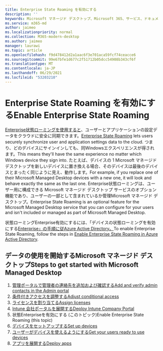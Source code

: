 ```yaml
---
title: Enterprise State Roaming を有効にする
description: ''
keywords: Microsoft マネージド デスクトップ、Microsoft 365、サービス、ドキュメント
ms.service: m365-md
author: jaimeo
ms.localizationpriority: normal
ms.collection: M365-modern-desktop
ms.author: jaimeo
manager: laurawi
ms.topic: article
ms.openlocfilehash: f9d478412d2a1aac6f3e701aca59fcf74ceacce6
ms.sourcegitcommit: 99e67bfe1d677c2f51712b05dcc54908b343cf6f
ms.translationtype: MT
ms.contentlocale: ja-JP
ms.lasthandoff: 06/29/2021
ms.locfileid: "53203210"
---
```

# <a name="enable-enterprise-state-roaming"></a><span data-ttu-id="44008-103">Enterprise State Roaming を有効にする</span><span class="sxs-lookup"><span data-stu-id="44008-103">Enable Enterprise State Roaming</span></span>

<span data-ttu-id="44008-104">[Enterprise状態ローミングを使用すると](/azure/active-directory/devices/enterprise-state-roaming-overview)、ユーザーとアプリケーションの設定データをクラウドに安全に同期できます。</span><span class="sxs-lookup"><span data-stu-id="44008-104">[Enterprise State Roaming](/azure/active-directory/devices/enterprise-state-roaming-overview) lets users securely synchronize user and application settings data to the cloud.</span></span> <span data-ttu-id="44008-105">つまり、どのデバイスにサインインしても、同Windowsエクスペリエンスが得されます。</span><span class="sxs-lookup"><span data-stu-id="44008-105">This means they'll have the same experience no matter which Windows device they sign into.</span></span> <span data-ttu-id="44008-106">たとえば、デバイスの 1 Microsoft マネージド デスクトップを新しいデバイスに置き換える場合、そのデバイスは最後のデバイスとまったく同じように見え、動作します。</span><span class="sxs-lookup"><span data-stu-id="44008-106">For example, if you replace one of their Microsoft Managed Desktop devices with a new one, it will look and behave exactly the same as the last one.</span></span> <span data-ttu-id="44008-107">Enterprise状態ローミングは、ユーザー用に構成できる Microsoft マネージド デスクトップ サービスのオプション機能であり、ユーザーの一部として含まれているか管理Microsoft マネージド デスクトップ。</span><span class="sxs-lookup"><span data-stu-id="44008-107">Enterprise State Roaming is an optional feature for the Microsoft Managed Desktop service that you can configure for your users and isn't included or managed as part of Microsoft Managed Desktop.</span></span>

<span data-ttu-id="44008-108">状態ローミングEnterprise有効にするには、「デバイスの状態ローミングを有効にする[Enterprise」の手順に従Azure Active Directory。](/azure/active-directory/devices/enterprise-state-roaming-enable)</span><span class="sxs-lookup"><span data-stu-id="44008-108">To enable Enterprise State Roaming, follow the steps in [Enable Enterprise State Roaming in Azure Active Directory](/azure/active-directory/devices/enterprise-state-roaming-enable).</span></span>

## <a name="steps-to-get-started-with-microsoft-managed-desktop"></a><span data-ttu-id="44008-109">データの使用を開始するMicrosoft マネージド デスクトップ</span><span class="sxs-lookup"><span data-stu-id="44008-109">Steps to get started with Microsoft Managed Desktop</span></span>

1. [<span data-ttu-id="44008-110">管理ポータルで管理者の連絡先を追加および確認する</span><span class="sxs-lookup"><span data-stu-id="44008-110">Add and verify admin contacts in the Admin portal</span></span>](add-admin-contacts.md)
2. [<span data-ttu-id="44008-111">条件付きアクセスを調整する</span><span class="sxs-lookup"><span data-stu-id="44008-111">Adjust conditional access</span></span>](conditional-access.md)
3. [<span data-ttu-id="44008-112">ライセンスを割り当てる</span><span class="sxs-lookup"><span data-stu-id="44008-112">Assign licenses</span></span>](assign-licenses.md)
4. [<span data-ttu-id="44008-113">Intune 会社ポータルを展開する</span><span class="sxs-lookup"><span data-stu-id="44008-113">Deploy Intune Company Portal</span></span>](company-portal.md)
5. <span data-ttu-id="44008-114">状態Enterpriseを有効にする (このトピック)</span><span class="sxs-lookup"><span data-stu-id="44008-114">Enable Enterprise State Roaming (this topic)</span></span>
6. [<span data-ttu-id="44008-115">デバイスをセットアップする</span><span class="sxs-lookup"><span data-stu-id="44008-115">Set up devices</span></span>](set-up-devices.md)
7. [<span data-ttu-id="44008-116">ユーザーがデバイスを使えるようにする</span><span class="sxs-lookup"><span data-stu-id="44008-116">Get your users ready to use devices</span></span>](get-started-devices.md)
8. [<span data-ttu-id="44008-117">アプリを展開する</span><span class="sxs-lookup"><span data-stu-id="44008-117">Deploy apps</span></span>](deploy-apps.md)

